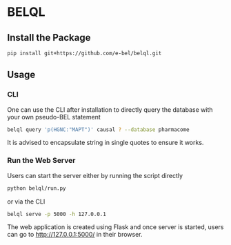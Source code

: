 # BELQL

## Install the Package
```bash
pip install git+https://github.com/e-bel/belql.git
```

## Usage
### CLI
One can use the CLI after installation to directly query the database with your own 
pseudo-BEL statement
```bash
belql query 'p(HGNC:"MAPT")' causal ? --database pharmacome
```
It is advised to encapsulate string in single quotes to ensure it works.

### Run the Web Server
Users can start the server either by running the script directly
```bash
python belql/run.py
```
or via the CLI
```bash
belql serve -p 5000 -h 127.0.0.1
```
The web application is created using Flask and once server is started, 
users can go to http://127.0.0.1:5000/ in their browser.